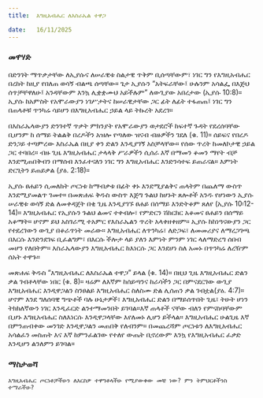 ```yaml
---
title:  እግዚአብሔር ለእስራኤል ተዋጋ

date:   16/11/2025
---
```

### መዋሃድ

በድንገት ማጥቃታቸው ለኢያሱና ለሠራዊቱ ስልታዊ ጥቅም ቢሰጣቸውም፣ ነገር ግን የእግዚአብሔር በረከት ከዚያ የበለጠ ወሳኝ ብልጫ ሰጣቸው። ጌታ ኢያሱን “አትፍራቸው፤ ሁሉንም አሳልፌ በእጅህ ሰጥቻቸዋለሁ፤ አንዳቸውም እንኳ ሊቋቋሙህ አይችሉም” ለውጊያው አበረታው (ኢያሱ 10:8)። ኢያሱ ከአምስት የአሞራውያን ነገሥታትና ከሠራዊታቸው ጋር ፊት ለፊት ተፋጠጠ፤ ነገር ግን በጠላቶቹ ጥንካሬ ሳይሆን በእግዚአብሔር ኃይል ላይ ትኩረት አደረገ።

በእስራኤላውያን ድንገተኛ ጥቃት ምክንያት የአሞራውያን ወታደሮች ከፍተኛ ጉዳት የደረሰባቸው ቢሆንም ከ ሰማይ ትልልቅ በረዶችን አዝሎ የጣለው ዝናብ ብዙዎችን ገደለ (ቁ. 11)። ሰይፍና የበረዶ ድንጋይ ተጣምረው እስራኤል በዚያ ቀን ድልን እንዲያገኝ አስቻላቸው። የሰው ጥረት ከመለኮታዊ ኃይል ጋር ተባበረ። ብዙ ጊዜ እግዚአብሔር ታላላቅ ሥራዎችን ሲሰራ እኛ በማመን ቆመን ማየት ብቻ እንደሚጠበቅብን በማሰብ እንፈተናለን  ነገር ግን እግዚአብሔር እንድንሳተፍ ይጠራናል። እምነት ድርጊትን ይጠይቃል (ያዕ. 2:18)።

ኢያሱ ፀሐይን ሲመለከት ጦርነቱ ከማብቃቱ በፊት ቀኑ እንደሚያልቅና ጠላትም በጨለማ ውስጥ እንደሚያመልጥ ገመተ። በመጽሐፍ ቅዱስ ውስጥ እጅግ ጉልህ ከሆኑት ጸሎቶች አንዱ የሆነውን ኢያሱ ሠራዊቱ ወሳኝ ድል ለመቀዳጀት በቂ ጊዜ እንዲያገኙ ፀሐይ በሰማይ እንድትቆም ጸለየ (ኢያሱ 10፡12-14)። እግዚአብሔር የኢያሱን ጉልህ ልመና ተቀብሎ፣ የምድርን ሽክርክር አቆመና ፀሐይን በሰማይ አቆማት። ሆኖም ይህ አስገራሚ ተአምር የእስራኤልን ጥረት አላቀዘቀዘም። ኢያሱ ከከነዓናውያን ጋር የተደረገውን ውጊያ በቆራጥነት መራው። እግዚአብሔር ለጥንካሬ፣ ለድጋፍ፣ ለመመሪያና ለማረጋገጫ በእርሱ እንድንደገፍ ቢፈልግም፣ በእርሱ ችሎታ ላይ ያለን እምነት ምንም ነገር ላለማድረግ ሰበብ መሆን የለበትም። እስራኤላውያን እግዚአብሔር ከእነርሱ ጋር እንደሆነ ስለ አመኑ በጥንካሬ ለረዥም ሰአት ተዋጉ።

መጽሐፍ ቅዱስ “እግዚአብሔር ለእስራኤል ተዋጋ” ይላል (ቁ. 14)። በዚህ ጊዜ እግዚአብሔር ድልን ቃል ገብቶላቸው ነበር (ቁ. 8)። ዛሬም ለእኛም ከሰይጣንና ከራሳችን ጋር በምናደርገው ውጊያ እግዚአብሔር እንዲዋጋልን ስንፀልይ እግዚአብሔር ስለስሙ ድል ሊሰጠን ቃል ገብቷል(ያዕ. 4:7)። ሆኖም እንደ ግለሰባዊ ግጭቶች ባሉ ሁኔታዎች፣ እግዚአብሔር ድልን በማይሰጥበት ጊዜ፣ ትሁት ሆነን ትክክለኛውን ነገር እንዲፈርድ ልንተማመንበት ይገባል።እኛ ጠላቶች ናቸው ብለን የምናስባቸውም ቢሆኑ እግዚአብሔር ስለእነርሱ እንዲዋጋላቸው እየለመኑ ሊሆን ይችላል። እግዚአብሔር ሁልጊዜ እኛ በምንጠብቀው መንገድ እንዲዋጋልን መጠበቅ የለብንም። በመጨረሻም ጦርነቱን ለእግዚአብሔር አሳልፈን መስጠት እና እኛ ከምንፈልገው የተለየ ውጤት ቢኖረውም እንኳ የእግዚአብሔር ፈቃድ እንዲሆን ልንለምን ይገባል።  

### ማስታወሻ
`እግዚአብሔር ጦርነቶቻችሁን ለእርስዎ ተዋግቶላችሁ የሚያውቀው መቼ ነው? ምን ትምህርቶችንስ ተማራችሁ?`